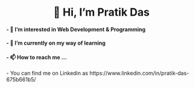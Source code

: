 <h1> <center>👋 Hi, I’m Pratik Das </center> </h1>
<h4>- 👀 I’m interested in Web Development & Programming </h4>
<h4>- 🌱 I’m currently on my way of learning </h4>
<h4>- 📫 How to reach me ... </h4> 
- You can find me on Linkedin as https://www.linkedin.com/in/pratik-das-675b661b5/

<!---
pratik2050/pratik2050 is a ✨ special ✨ repository because its `README.md` (this file) appears on your GitHub profile.
You can click the Preview link to take a look at your changes.
--->

